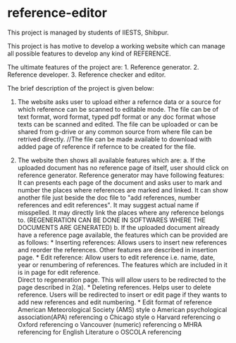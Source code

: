 # reference-editor

This project is managed by students of IIESTS, Shibpur.

This project is has motive to develop a working website which can manage all possible features to develop any kind of REFERENCE.

The ultimate features of the project are:
1\. Reference generator.
2\. Reference developer.
3\. Reference checker and editor.

The brief description of the project is given below:
1. The website asks user to upload either a refernce data or a source for which reference can be scanned to editable mode.
      The file can be of text format, word format, typed pdf format or any doc format whose texts can be scanned and edited.
      The file can be uploaded or can be shared from g-drive or any common source from where file can be retrived directly.
      //The file can be made available to download with added page of reference if refernce to be created for the file.

2.  The website then shows all available features which are:
        a. If the uploaded document has no reference page of itself, user should click on reference generator.
            Reference generator may have following features:
            It can presents each page of the document and asks user to mark and number the places where references are marked and linked.
            It can show another file just beside the doc file to "add references, number references and edit references".
            It may suggest actual name if misspelled.
            It may directly link the places where any reference belongs to.
            (REGENERATION CAN BE DONE IN SOFTWARES WHERE THE DOCUMENTS ARE GENERATED)
        b. If the uploaded document already have a reference page available, the features which can be provided are as follows:
            * Inserting references:
                  Allows users to insert new references and reorder the references.
                  Other features are described in insertion page.
            * Edit reference:
                  Allow users to edit reference i.e. name, date, year or renumbering of references.
                  The features which are included in it is in page for edit reference.   
                  Direct to regeneration page.
                  This will allow users to be redirected to the page described in 2(a).
            * Deleting references.
                  Helps user to delete reference.
                  Users will be redirected to insert or edit page if they wants to add new references and edit numbering.
            * Edit format of reference
                  American Meteorological Society (AMS) style
                  o American psychological association(APA) referencing
                  o Chicago style
                  o Harvard referencing
                  o Oxford referencing
                  o Vancouver (numeric) referencing
                  o MHRA referencing for English Literature
                  o OSCOLA referencing
                  
       
            
